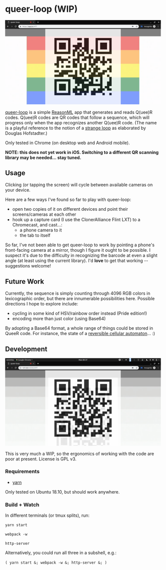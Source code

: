 # queer-loop (WIP)

[![A QR code over a pride flag](queer-loop.png)](https://qqq.lu)

[queer-loop](https://qqq.lu) is a simple [ReasonML](https://reasonml.github.io/)
app that generates and reads Q(uee)R codes. Q(uee)R codes are QR codes that
follow a sequence, which will progress only when the app recognizes another
Q(uee)R code. (The name is a playful reference to the notion of a [strange
loop](https://en.wikipedia.org/wiki/Strange_loop) as elaborated by Douglas
Hofstadter.)

Only tested in Chrome (on desktop web and Android mobile).

**NOTE: this does not yet work in iOS. Switching to a different QR scanning
library may be needed... stay tuned.**

## Usage

Clicking (or tapping the screen) will cycle between available cameras on your
device.

Here are a few ways I've found so far to play with queer-loop:

- open two copies of it on different devices and point their screens/cameras at
  each other
- hook up a capture card (I use the ClonerAlliance Flint LXT) to a Chromecast,
  and cast...:
    - a phone camera to it
    - the tab to itself

So far, I've not been able to get queer-loop to work by pointing a phone's
front-facing camera at a mirror, though I figure it ought to be possible. I
suspect it's due to the difficulty in recognizing the barcode at even a slight
angle (at least using the current library). I'd **love** to get that working --
suggestions welcome!

## Future Work

Currently, the sequence is simply counting through 4096 RGB colors in
lexicographic order, but there are innumerable possibilities here. Possible
directions I hope to explore include:

- cycling in some kind of HSV/rainbow order instead (Pride edition!)
- encoding more than just color (using Base64)

By adopting a Base64 format, a whole range of things could be stored in QueeR
code. For instance, the state of a [reversible cellular
automaton](https://en.wikipedia.org/wiki/Reversible_cellular_automaton)... :)

## Development

![a version of queer-loop pointed to localhost](hidden-loopback.png)

This is very much a WIP, so the ergonomics of working with the code are poor at
present. License is GPL v3.

### Requirements

- [yarn](https://yarnpkg.com/)

Only tested on Ubuntu 18.10, but should work anywhere.

### Build + Watch

In different terminals (or tmux splits), run:

```
yarn start
```

```
webpack -w
```


```
http-server
```

Alternatively, you could run all three in a subshell, e.g.:

```( yarn start &; webpack -w &; http-server &; )```
